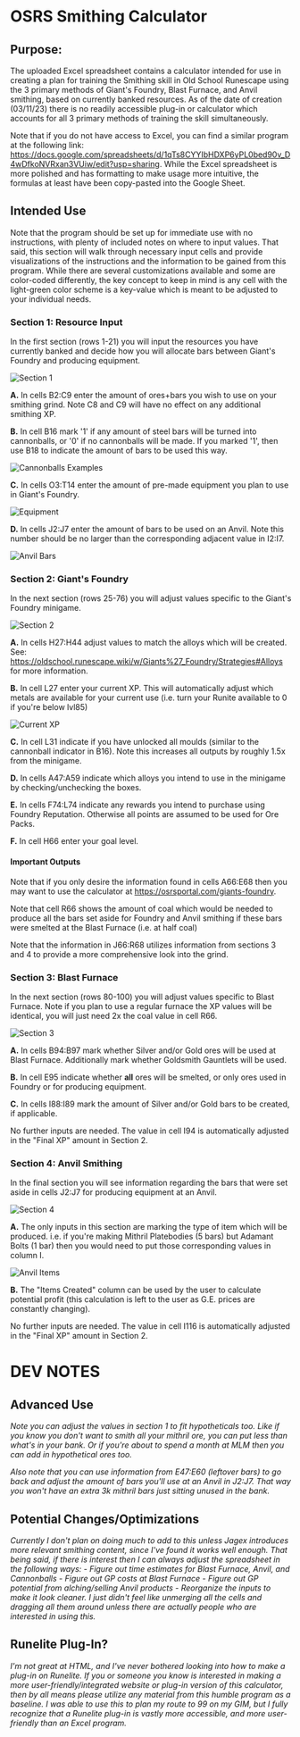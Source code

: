 # OSRS Smithing Calculator

## Purpose: 
The uploaded Excel spreadsheet contains a calculator intended for use in creating a plan for training the Smithing skill in Old School Runescape using the 3 primary methods of Giant's Foundry, Blast Furnace, and Anvil smithing, based on currently banked resources. As of the date of creation (03/11/23) there is no readily accessible plug-in or calculator which accounts for all 3 primary methods of training the skill simultaneously.

Note that if you do not have access to Excel, you can find a similar program at the following link: https://docs.google.com/spreadsheets/d/1qTs8CYYIbHDXP6yPL0bed90v_D4wDfkoNVRxan3VUiw/edit?usp=sharing. While the Excel spreadsheet is more polished and has formatting to make usage more intuitive, the formulas at least have been copy-pasted into the Google Sheet.


## Intended Use
Note that the program should be set up for immediate use with no instructions, with plenty of included notes on where to input values. That said, this section will walk through necessary input cells and provide visualizations of the instructions and the information to be gained from this program. While there are several customizations available and some are color-coded differently, the key concept to keep in mind is any cell with the light-green color scheme is a key-value which is meant to be adjusted to your individual needs.

### Section 1: Resource Input
In the first section (rows 1-21) you will input the resources you have currently banked and decide how you will allocate bars between Giant's Foundry and producing equipment.

![Section 1](Readme_Images/1.0.png)

**A.** In cells B2:C9 enter the amount of ores+bars you wish to use on your smithing grind. Note C8 and C9 will have no effect on any additional smithing XP.

**B.** In cell B16 mark '1' if any amount of steel bars will be turned into cannonballs, or '0' if no cannonballs will be made. If you marked '1', then use B18 to indicate the amount of bars to be used this way.

![Cannonballs Examples](Readme_Images/1.2.png)

**C.** In cells O3:T14 enter the amount of pre-made equipment you plan to use in Giant's Foundry.

![Equipment](Readme_Images/1.3.png)

**D.** In cells J2:J7 enter the amount of bars to be used on an Anvil. Note this number should be no larger than the corresponding adjacent value in I2:I7.

![Anvil Bars](Readme_Images/1.4.png)


### Section 2: Giant's Foundry
In the next section (rows 25-76) you will adjust values specific to the Giant's Foundry minigame.

![Section 2](Readme_Images/2.0.png)

**A.** In cells H27:H44 adjust values to match the alloys which will be created. See: https://oldschool.runescape.wiki/w/Giants%27_Foundry/Strategies#Alloys for more information.

**B.** In cell L27 enter your current XP. This will automatically adjust which metals are available for your current use (i.e. turn your Runite available to 0 if you're below lvl85)

![Current XP](Readme_Images/2.2.png)

**C.** In cell L31 indicate if you have unlocked all moulds (similar to the cannonball indicator in B16). Note this increases all outputs by roughly 1.5x from the minigame.

**D.** In cells A47:A59 indicate which alloys you intend to use in the minigame by checking/unchecking the boxes.

**E.** In cells F74:L74 indicate any rewards you intend to purchase using Foundry Reputation. Otherwise all points are assumed to be used for Ore Packs.

**F.** In cell H66 enter your goal level.

#### Important Outputs
Note that if you only desire the information found in cells A66:E68 then you may want to use the calculator at https://osrsportal.com/giants-foundry.

Note that cell R66 shows the amount of coal which would be needed to produce all the bars set aside for Foundry and Anvil smithing if these bars were smelted at the Blast Furnace (i.e. at half coal)

Note that the information in J66:R68 utilizes information from sections 3 and 4 to provide a more comprehensive look into the grind.

### Section 3: Blast Furnace
In the next section (rows 80-100) you will adjust values specific to Blast Furnace. Note if you plan to use a regular furnace the XP values will be identical, you will just need 2x the coal value in cell R66.

![Section 3](Readme_Images/3.0.png)

**A.** In cells B94:B97 mark whether Silver and/or Gold ores will be used at Blast Furnace. Additionally mark whether Goldsmith Gauntlets will be used.

**B.** In cell E95 indicate whether **all** ores will be smelted, or only ores used in Foundry or for producing equipment.

**C.** In cells I88:I89 mark the amount of Silver and/or Gold bars to be created, if applicable.

No further inputs are needed. The value in cell I94 is automatically adjusted in the "Final XP" amount in Section 2.

### Section 4: Anvil Smithing
In the final section you will see information regarding the bars that were set aside in cells J2:J7 for producing equipment at an Anvil.

![Section 4](Readme_Images/4.0.png)

**A.** The only inputs in this section are marking the type of item which will be produced. i.e. if you're making Mithril Platebodies (5 bars) but Adamant Bolts (1 bar) then you would need to put those corresponding values in column I.

![Anvil Items](Readme_Images/4.1.png)

**B.** The "Items Created" column can be used by the user to calculate potential profit (this calculation is left to the user as G.E. prices are constantly changing).

No further inputs are needed. The value in cell I116 is automatically adjusted in the "Final XP" amount in Section 2.



# DEV NOTES

## Advanced Use
*Note you can adjust the values in section 1 to fit hypotheticals too. Like if you know you don't want to smith all your mithril ore, you can put less than what's in your bank. Or if you're about to spend a month at MLM then you can add in hypothetical ores too.*

*Also note that you can use information from E47:E60 (leftover bars) to go back and adjust the amount of bars you'll use at an Anvil in J2:J7. That way you won't have an extra 3k mithril bars just sitting unused in the bank.*

## Potential Changes/Optimizations
*Currently I don't plan on doing much to add to this unless Jagex introduces more relevant smithing content, since I've found it works well enough. That being said, if there is interest then I can always adjust the spreadsheet in the following ways:*
*- Figure out time estimates for Blast Furnace, Anvil, and Cannonballs*
*- Figure out GP costs at Blast Furnace*
*- Figure out GP potential from alching/selling Anvil products*
*- Reorganize the inputs to make it look cleaner. I just didn't feel like unmerging all the cells and dragging all them around unless there are actually people who are interested in using this.*

## Runelite Plug-In?
*I'm not great at HTML, and I've never bothered looking into how to make a plug-in on Runelite. If you or someone you know is interested in making a more user-friendly/integrated website or plug-in version of this calculator, then by all means please utilize any material from this humble program as a baseline. I was able to use this to plan my route to 99 on my GIM, but I fully recognize that a Runelite plug-in is vastly more accessible, and more user-friendly than an Excel program.*
